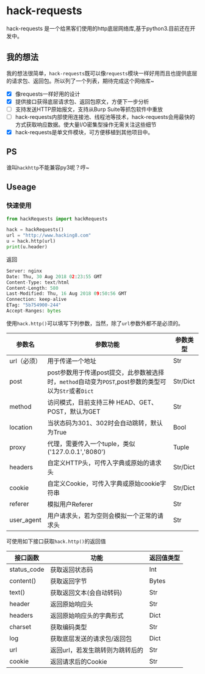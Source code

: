 # hack-requests
hack-requests 是一个给黑客们使用的http底层网络库,基于python3.目前还在开发中。

## 我的想法
我的想法很简单，`hack-requests`既可以像`requests`模块一样好用而且也提供底层的请求包、返回包。所以列了一个列表，期待完成这个网络库~
- [x] 像requests一样好用的设计
- [x] 提供接口获得底层请求包、返回包原文，方便下一步分析
- [ ] 支持发送HTTP原始报文，支持从Burp Suite等抓包软件中重放
- [ ] hack-requests内部使用连接池、线程池等技术，hack-requests会用最快的方式获取响应数据。使大量I/O密集型操作无需关注这些细节
- [x] hack-requests是单文件模块，可方便移植到其他项目中。

## PS
谁叫`hackhttp`不能兼容py3呢？哼~

## Useage

### 快速使用

```python
from hackRequests import hackRequests

hack = hackRequests()
url = "http://www.hacking8.com"
u = hack.http(url)
print(u.header)
```

返回

```python
Server: nginx
Date: Thu, 30 Aug 2018 02:23:55 GMT
Content-Type: text/html
Content-Length: 580
Last-Modified: Thu, 16 Aug 2018 09:50:56 GMT
Connection: keep-alive
ETag: "5b754900-244"
Accept-Ranges: bytes
```

使用`hack.http()`可以填写下列参数，当然，除了`url`参数外都不是必须的。

| 参数名      | 参数功能                                                     | 参数类型 |
| ----------- | ------------------------------------------------------------ | -------- |
| url（必须） | 用于传递一个地址                                             | Str      |
| post        | post参数用于传递post提交，此参数被选择时，`method`自动变为`POST`,post参数的类型可以为`Str`或者`Dict` | Str/Dict |
| method      | 访问模式，目前支持三种 HEAD、GET、POST，默认为GET            | Str      |
| location    | 当状态码为301、302时会自动跳转，默认为True                   | Bool     |
| proxy       | 代理，需要传入一个tuple，类似 ('127.0.0.1','8080')           | Tuple    |
| headers     | 自定义HTTP头，可传入字典或原始的请求头                       | Str/Dict |
| cookie      | 自定义Cookie，可传入字典或原始cookie字符串                   | Str/Dict |
| referer     | 模拟用户Referer                                              | Str      |
| user_agent  | 用户请求头，若为空则会模拟一个正常的请求头                   | Str      |

可使用如下接口获取`hack.http()`的返回值

| 接口函数    | 功能                            | 返回值类型 |
| ----------- | ------------------------------- | ---------- |
| status_code | 获取返回状态码                  | Int        |
| content()   | 获取返回字节                    | Bytes      |
| text()      | 获取返回文本(会自动转码)        | Str        |
| header      | 返回原始响应头                  | Str        |
| headers     | 返回原始响应头的字典形式        | Dict       |
| charset     | 获取编码类型                    | Str        |
| log         | 获取底层发送的请求包/返回包     | Dict       |
| url         | 返回url，若发生跳转则为跳转后的 | Str        |
| cookie      | 返回请求后的Cookie           | Str        | 

